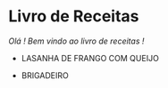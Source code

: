 # Livro de Receitas

*Olá ! Bem vindo ao livro de receitas !*

 - LASANHA DE FRANGO COM QUEIJO

 - BRIGADEIRO